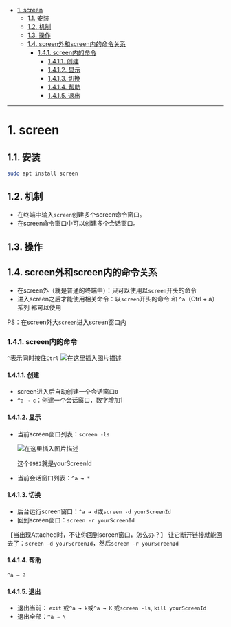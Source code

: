 - [1. screen](#1-screen)
  - [1.1. 安装](#11-安装)
  - [1.2. 机制](#12-机制)
  - [1.3. 操作](#13-操作)
  - [1.4. screen外和screen内的命令关系](#14-screen外和screen内的命令关系)
    - [1.4.1. screen内的命令](#141-screen内的命令)
      - [1.4.1.1. 创建](#1411-创建)
      - [1.4.1.2. 显示](#1412-显示)
      - [1.4.1.3. 切换](#1413-切换)
      - [1.4.1.4. 帮助](#1414-帮助)
      - [1.4.1.5. 退出](#1415-退出)

---
# 1. screen
## 1.1. 安装
```bash
sudo apt install screen
```

## 1.2. 机制
- 在终端中输入`screen`创建多个screen命令窗口。
- 在screen命令窗口中可以创建多个会话窗口。


## 1.3. 操作

## 1.4. screen外和screen内的命令关系
- 在screen外（就是普通的终端中）：只可以使用以`screen`开头的命令
- 进入screen之后才能使用相关命令：以`screen`开头的命令 和 `^a`（Ctrl + a）系列 都可以使用

PS：在screen外大`screen`进入screen窗口内



### 1.4.1. screen内的命令
`^`表示同时按住`Ctrl`
![在这里插入图片描述](https://cdn.jsdelivr.net/gh/sword4869/pic1@main/images/202406231915949.png)

#### 1.4.1.1. 创建
- screen进入后自动创建一个会话窗口`0`
- `^a → c`：创建一个会话窗口，数字增加1

#### 1.4.1.2. 显示
- 当前screen窗口列表：`screen -ls`
  
  ![在这里插入图片描述](https://cdn.jsdelivr.net/gh/sword4869/pic1@main/images/202406231915383.png)
  
  这个`9982`就是yourScreenId
- 当前会话窗口列表：`^a → *`
#### 1.4.1.3. 切换
- 后台运行screen窗口：`^a → d`或`screen -d yourScreenId`
- 回到screen窗口：`screen -r yourScreenId`


【当出现Attached时，不让你回到screen窗口，怎么办？】
让它断开链接就能回去了：`screen -d yourScreenId`，然后`screen -r yourScreenId`
#### 1.4.1.4. 帮助
`^a → ?`
#### 1.4.1.5. 退出
- 退出当前：
`exit`
或`^a → k`或`^a → K`
或`screen -ls`, `kill yourScreenId`
- 退出全部：`^a → \`
